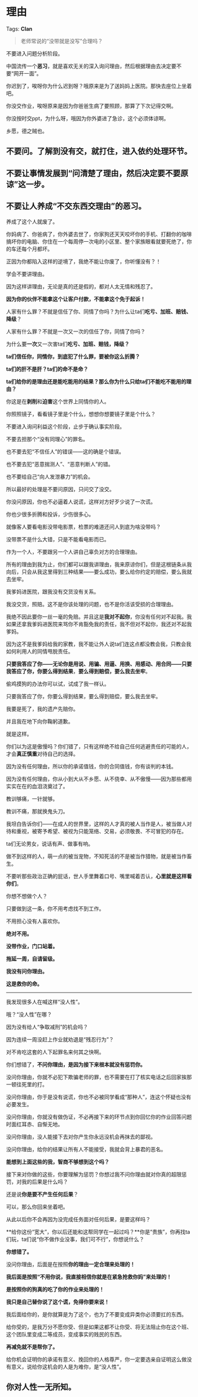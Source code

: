 # 理由

Tags: **Clan**

> 老师常说的“没带就是没写”合理吗？



不要进入问题分析阶段。

中国流传一个**恶习**，就是喜欢无关的深入询问理由，然后根据理由去决定要不要“网开一面”。

你迟到了，唉呀你为什么迟到呀？哦原来是为了送妈妈上医院。那快去座位上坐着吧。

你没交作业，唉呀原来是因为你爸爸生病了要照顾，那算了下次记得交啊。

你没按时交ppt，为什么呀，哦因为你外婆进了急诊，这个必须体谅啊。

乡愿，德之贼也。

  


**不要问。了解到没有交，就打住，进入依约处理环节。**
----------------------------

不要让事情发展到“问清楚了理由，然后决定要不要原谅”这一步。
------------------------------

不要让人养成“不交东西交理由”的恶习。
-------------------

养成了这个人就废了。

你妈病了、你爸病了，你外婆去世了，你家狗还天天咬坏你的手机、打翻你的咖啡搞坏你的电脑、你住在一个每周停一次电的小区里、整个家族眼看就要死绝了，你的车还每个月都坏。

正因为你都陷入这样的逆境了，我绝不能让你废了，你听懂没有？！

学会不要讲理由。

因为这样讲理由，无论是真的还是假的，都对人太无情和残忍了。

**因为你的伙伴不能拿这个让客户付款，不能拿这个免于起诉！**

人家有什么罪？不就是信任了你、同情了你吗？为什么让ta们**吃亏、加班、赔钱、降级**？

人家有什么罪？不就是一次又一次的信任了你，同情了你吗？

为什么要**一次**又一次害ta们**吃亏、加班、赔钱，降级？**

**ta们信任你，同情你，到底犯了什么罪，要被你这么折腾？**

**ta们的肝不是肝？ta们的命不是命？**

**ta们给你的是理由还是能吃能用的结果？那么你为什么只给ta们不能吃不能用的理由？**

你这是在**剥削**和**迫害**这个世界上同情你的人。

你照照镜子，看看镜子里是个什么，想想你想要镜子里是个什么？

  


不要进入询问利益这个阶段，止步于确认事实阶段。

不要去担那个“没有同理心”的罪名。

也不要去犯“不信任人”的错误——这的确是个错误。

也不要去犯“恶意揣测人”、“恶意判断人”的错。

也不要给自己“向人发泄暴力”的机会。

所以最好的处理是不要问原因，只问交了没交。

你没问原因，你也不必逼着人说谎，这样对方好歹少说了一次谎。

你也少很多折腾和投诉，少伤很多心。

就像客人要看电影没带电影票，检票的难道还问人到底为啥没带吗？

没带票不是什么大错，只是不能看电影而已。

  


作为一个人，不要跟另一个人讲自己辜负对方的合理理由。

所有的理由到我为止，你们都可以跟我讲理由，我来原谅你们，但是这根链条从我向后，只会从我这里得到三种结果——要么成功，要么给你约定的赔偿，要么我就去坐牢。

我爹妈进医院，跟我没有交货没有关系。

我没交货，照赔。这不是你该处理的问题，也不是你活该受损的合理理由。

我绝不因此要你一丝一毫的免赔。并且这是**我对不起你**，你没有任何对不起我。我如果还拿我爹妈进医院来骂你不肯豁免我的责任，我不但对不起你，我还对不起我爹妈。

因为这不是我爹妈给我的家教，我不能让外人说ta们连这点都没教会我，只教会我如何利用人的同情甩脱责任。

  


**只要我答应了你——无论你是用说、用骗、用逼、用换、用感动、用合同——只要我答应了你，你要么得到结果**，**要么得到赔偿，要么我去坐牢**。

偷鸡摸狗的办法你可以试，试成了我一样认。

只要我答应了你，你要么得到结果，要么得到赔偿，要么我去坐牢。

我要是死了，我的遗产先赔你。

并且我在地下向你鞠躬道歉。

就是这样。

  


你们以为这是傲慢吗？你们错了，只有这样绝不给自己任何逃避责任的可能的人，才会**真正慎重**对待自己的选择。

因为没有任何理由，所以你的承诺值钱，你的合同值钱，你有谈判的本钱。

因为没有任何理由，你从小到大从不乡愿、从不侥幸、从不傲慢——因为那些都用实实在在的血泪浇奠过了。

教训够痛，一针就够。

教训不痛，那就换鬼头刀。

  


我坦白告诉你们——在成人的世界里，这样的人才真的被人当作是人，被当做人对待和重视，被寄予希望、被视为只能笼络、交易，必须敬畏、不可冒犯的存在。

ta们无论男女，说话有声、做事有响。

做不到这样的人，萌一点的被当宠物，不知死活的不是被当作猎物，就是被当作畜生。

不要听那些政治正确的屁话，世人手里舞着口号、嘴里喊着否认，**心里就是这样看你们**。

你想不想做个人？

  


只要做到这一条，你不用考虑找不到工作。

不用担心没有人喜欢你。

**绝对不用。**

  


**没带作业，门口站着。**

**拖延一周，自请留级。**

  


**我没有问你理由。**

**这是救你的命。**



---

我发现很多人在喊这样“没人性”。

哦？“没人性”在哪？

因为没有给人“争取减刑”的机会吗？

因为连续一周没赶上作业就劝退是“残忍行为”？

对不肯吃这套的人下起罪名来何其之快啊。

你们想错了，**不问你理由，是因为接下来根本就没有惩罚你。**

没问你理由，你就不必犯下欺骗老师的罪，也不需要在打了核实电话之后回家挨那一顿往死里的打。

没问你理由，你于是没有说谎，你也不必被同学看成“那种人”，连这个怀疑也没有必要发生。

没问你理由，你就没有做伪证，不必再接下来的环节点到你回忆你的作业回答问题时面红耳赤、自惭无地。

没问你理由，没人能接下去对你产生你永远没机会再抹去的鄙视。

没问你理由，给你的结果让所有人不能接受，我就会背上暴君的恶名。

**能想到上面这些的我，智商不够想到这个吗？**

接下来对你做的这些，你要理解为惩罚？你想过我不问你理由就对你真的超限惩罚，对我的后果是什么吗？

还是说**你是要不产生任何后果**？

可以，那么你回来坐着吧。

从此以后你不会再因为没完成任务面对任何后果，是要这样吗？

**给你这份“宽大”，你以后还能和这帮同学在一起过吗？**你是“贵族”，你再找ta们玩，ta们说“你不做作业没事，我们可不行”，你想说什么？

**你想错了。**

没问你理由，后面是在按照**你的理由一定合理来处理的！**

**我后面是按照“不用你说，我直接相信你就是在紧急抢救你妈”来处理的！**

**是按照你的狗真的吃了你的作业来处理的！**

**我只是自己替你说了这个谎，免得你要来说！**

我后面给你的，是你就算是为了这个，也为了不要变成异类你必须要扛的东西。

给你受的，是我万分不愿你受、但是如果这都不让你受、将无法阻止你在这个班、这个团队里变成二等成员，变成事实的贱民的东西。

**再减免就不是帮你了。**

给你机会证明你的承诺有意义、挽回你的人格尊严，你一定要选亲自证明这么做没有意义，说给你这机会的人是为难你，是“没人性”。

你对人性一无所知。
---------



